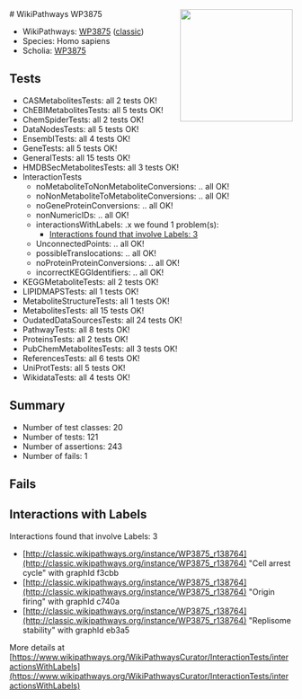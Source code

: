 <img style="float: right; width: 200px" src="https://upload.wikimedia.org/wikipedia/commons/thumb/8/83/Wplogo_with_text_500.png/640px-Wplogo_with_text_500.png" />
# WikiPathways WP3875

* WikiPathways: [WP3875](https://wikipathways.org/pathways/WP3875) ([classic](https://classic.wikipathways.org/instance/WP3875))
* Species: Homo sapiens
* Scholia: [WP3875](https://scholia.toolforge.org/wikipathways/WP3875)
## Tests
* CASMetabolitesTests: all 2 tests OK!
* ChEBIMetabolitesTests: all 5 tests OK!
* ChemSpiderTests: all 2 tests OK!
* DataNodesTests: all 5 tests OK!
* EnsemblTests: all 4 tests OK!
* GeneTests: all 5 tests OK!
* GeneralTests: all 15 tests OK!
* HMDBSecMetabolitesTests: all 3 tests OK!
* InteractionTests
    * noMetaboliteToNonMetaboliteConversions: .. all OK!
    * noNonMetaboliteToMetaboliteConversions: .. all OK!
    * noGeneProteinConversions: .. all OK!
    * nonNumericIDs: .. all OK!
    * interactionsWithLabels: .x we found 1 problem(s):
        * [Interactions found that involve Labels: 3](#630d267a)
    * UnconnectedPoints: .. all OK!
    * possibleTranslocations: .. all OK!
    * noProteinProteinConversions: .. all OK!
    * incorrectKEGGIdentifiers: .. all OK!
* KEGGMetaboliteTests: all 2 tests OK!
* LIPIDMAPSTests: all 1 tests OK!
* MetaboliteStructureTests: all 1 tests OK!
* MetabolitesTests: all 15 tests OK!
* OudatedDataSourcesTests: all 24 tests OK!
* PathwayTests: all 8 tests OK!
* ProteinsTests: all 2 tests OK!
* PubChemMetabolitesTests: all 3 tests OK!
* ReferencesTests: all 6 tests OK!
* UniProtTests: all 5 tests OK!
* WikidataTests: all 4 tests OK!


## Summary

* Number of test classes: 20
* Number of tests: 121
* Number of assertions: 243
* Number of fails: 1

## Fails

<a name="630d267a" />

## Interactions with Labels

Interactions found that involve Labels: 3

* [http://classic.wikipathways.org/instance/WP3875_r138764](http://classic.wikipathways.org/instance/WP3875_r138764) "Cell arrest cycle" with graphId f3cbb
* [http://classic.wikipathways.org/instance/WP3875_r138764](http://classic.wikipathways.org/instance/WP3875_r138764) "Origin firing" with graphId c740a
* [http://classic.wikipathways.org/instance/WP3875_r138764](http://classic.wikipathways.org/instance/WP3875_r138764) "Replisome stability" with graphId eb3a5


More details at [https://www.wikipathways.org/WikiPathwaysCurator/InteractionTests/interactionsWithLabels](https://www.wikipathways.org/WikiPathwaysCurator/InteractionTests/interactionsWithLabels)

